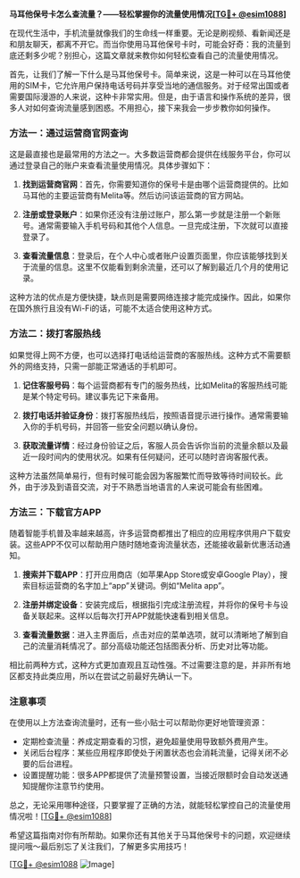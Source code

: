 **马耳他保号卡怎么查流量？——轻松掌握你的流量使用情况[[TG💪+ @esim1088](https://t.me/s/esim1088)]**

在现代生活中，手机流量就像我们的生命线一样重要。无论是刷视频、看新闻还是和朋友聊天，都离不开它。而当你使用马耳他保号卡时，可能会好奇：我的流量到底还剩多少呢？别担心，这篇文章就来教你如何轻松查看自己的流量使用情况。

首先，让我们了解一下什么是马耳他保号卡。简单来说，这是一种可以在马耳他使用的SIM卡，它允许用户保持电话号码并享受当地的通信服务。对于经常出国或者需要国际漫游的人来说，这种卡非常实用。但是，由于语言和操作系统的差异，很多人对如何查询流量感到困惑。不用担心，接下来我会一步步教你如何操作。

### 方法一：通过运营商官网查询

这是最直接也是最常用的方法之一。大多数运营商都会提供在线服务平台，你可以通过登录自己的账户来查看流量使用情况。具体步骤如下：

1. **找到运营商官网**：首先，你需要知道你的保号卡是由哪个运营商提供的。比如马耳他的主要运营商有Melita等。然后访问该运营商的官方网站。
   
2. **注册或登录账户**：如果你还没有注册过账户，那么第一步就是注册一个新账号。通常需要输入手机号码和其他个人信息。一旦完成注册，下次就可以直接登录了。

3. **查看流量信息**：登录后，在个人中心或者账户设置页面里，你应该能够找到关于流量的信息。这里不仅能看到剩余流量，还可以了解到最近几个月的使用记录。

这种方法的优点是方便快捷，缺点则是需要网络连接才能完成操作。因此，如果你在国外旅行且没有Wi-Fi的话，可能不太适合使用这种方式。

### 方法二：拨打客服热线

如果觉得上网不方便，也可以选择打电话给运营商的客服热线。这种方式不需要额外的网络支持，只需一部能正常通话的手机即可。

1. **记住客服号码**：每个运营商都有专门的服务热线，比如Melita的客服热线可能是某个特定号码。建议事先记下来备用。
   
2. **拨打电话并验证身份**：拨打客服热线后，按照语音提示进行操作。通常需要输入你的手机号码，并回答一些安全问题以确认身份。

3. **获取流量详情**：经过身份验证之后，客服人员会告诉你当前的流量余额以及最近一段时间内的使用状况。如果有任何疑问，还可以随时咨询客服代表。

这种方法虽然简单易行，但有时候可能会因为客服繁忙而导致等待时间较长。此外，由于涉及到语音交流，对于不熟悉当地语言的人来说可能会有些困难。

### 方法三：下载官方APP

随着智能手机普及率越来越高，许多运营商都推出了相应的应用程序供用户下载安装。这些APP不仅可以帮助用户随时随地查询流量状态，还能接收最新优惠活动通知。

1. **搜索并下载APP**：打开应用商店（如苹果App Store或安卓Google Play），搜索目标运营商的名字加上“app”关键词。例如“Melita app”。
   
2. **注册并绑定设备**：安装完成后，根据指引完成注册流程，并将你的保号卡与设备关联起来。这样以后每次打开APP就能快速看到相关信息。

3. **查看流量数据**：进入主界面后，点击对应的菜单选项，就可以清晰地了解到自己的流量消耗情况了。部分高级功能还包括图表分析、历史对比等功能。

相比前两种方式，这种方式更加直观且互动性强。不过需要注意的是，并非所有地区都支持此类应用，所以在尝试之前最好先确认一下。

### 注意事项

在使用以上方法查询流量时，还有一些小贴士可以帮助你更好地管理资源：

- 定期检查流量：养成定期查看的习惯，避免超量使用导致额外费用产生。
- 关闭后台程序：某些应用程序即使处于闲置状态也会消耗流量，记得关闭不必要的后台进程。
- 设置提醒功能：很多APP都提供了流量预警设置，当接近限额时会自动发送通知提醒你注意节约使用。

总之，无论采用哪种途径，只要掌握了正确的方法，就能轻松掌控自己的流量使用情况啦！[[TG💪+ @esim1088](https://t.me/s/esim1088)]

希望这篇指南对你有所帮助。如果你还有其他关于马耳他保号卡的问题，欢迎继续提问哦～最后别忘了关注我们，了解更多实用技巧！

[[TG💪+ @esim1088](https://t.me/s/esim1088) ![Image](https://i.postimg.cc/4NQfJmqS/Snipaste-2025-05-13-00-14-12.png)]